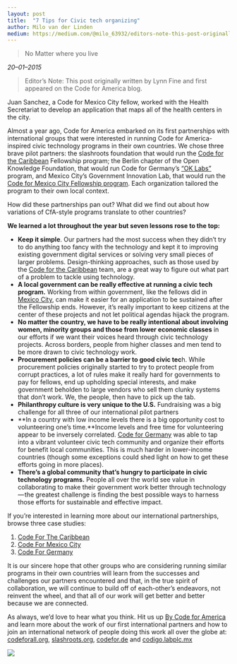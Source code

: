 ```yaml
---
layout: post
title:  "7 Tips for Civic tech organizing"
author: Milo van der Linden
medium: https://medium.com/@milo_63932/editors-note-this-post-originally-written-by-lynn-fine-and-first-appeared-on-the-code-for-america-5688c858dea2?source=rss----77bd73f07099--tools
---
```


> No Matter where you live

_20–01–2015_

> Editor’s Note: This post originally written by Lynn Fine and first appeared on the Code for America blog.

Juan Sanchez, a Code for Mexico City fellow, worked with the Health Secretariat to develop an application that maps all of the health centers in the city.

Almost a year ago, Code for America embarked on its first partnerships with international groups that were interested in running Code for America-inspired civic technology programs in their own countries. We chose three brave pilot partners: the slashroots foundation that would run the [Code for the Caribbean](http://codeforthecaribbean.org/) Fellowship program; the Berlin chapter of the Open Knowledge Foundation, that would run Code for Germany’s [“OK Labs”](http://codefor.de/) program, and Mexico City’s Government Innovation Lab, that would run the [Code for Mexico City Fellowship program](http://codigo.labplc.mx/). Each organization tailored the program to their own local context.

How did these partnerships pan out? What did we find out about how variations of CfA-style programs translate to other countries?

**We learned a lot throughout the year but seven lessons rose to the top:**

*   **Keep it simple**. Our partners had the most success when they didn’t try to do anything too fancy with the technology and kept it to improving existing government digital services or solving very small pieces of larger problems. Design-thinking approaches, such as those used by the [Code for the Caribbean](http://www.codeforamerica.org/about/international/2013-annual-report/partners-cftc.html) team, are a great way to figure out what part of a problem to tackle using technology.
*   **A local government can be really effective at running a civic tech program.** Working from within government, like the fellows did in [Mexico City](http://www.codeforamerica.org/about/international/2013-annual-report/partners-cfmc.html), can make it easier for an application to be sustained after the Fellowship ends. However, it’s really important to keep citizens at the center of these projects and not let political agendas hijack the program.
*   **No matter the country, we have to be really intentional about involving women, minority groups and those from lower economic classes** in our efforts if we want their voices heard through civic technology projects. Across borders, people from higher classes and men tend to be more drawn to civic technology work.
*   **Procurement policies can be a barrier to good civic tec**h. While procurement policies originally started to try to protect people from corrupt practices, a lot of rules make it really hard for governments to pay for fellows, end up upholding special interests, and make government beholden to large vendors who sell them clunky systems that don’t work. We, the people, then have to pick up the tab.
*   **Philanthropy culture is very unique to the U.S.** Fundraising was a big challenge for all three of our international pilot partners
*   **In a country with low income levels there is a big opportunity cost to volunteering one’s time.**Income levels and free time for volunteering appear to be inversely correlated. [Code for Germany](http://codefor.de/) was able to tap into a vibrant volunteer civic tech community and organize their efforts for benefit local communities. This is much harder in lower-income countries (though some exceptions could shed light on how to get these efforts going in more places).
*   **There’s a global community that’s hungry to participate in civic technology programs.** People all over the world see value in collaborating to make their government work better through technology — the greatest challenge is finding the best possible ways to harness those efforts for sustainable and effective impact.

If you’re interested in learning more about our international partnerships, browse three case studies:

1.  [Code For The Caribbean](http://www.codeforamerica.org/about/international/2013-annual-report/partners-cftc.html)
2.  [Code For Mexico City](http://www.codeforamerica.org/about/international/2013-annual-report/partners-cfmc.html)
3.  [Code For Germany](http://www.codeforamerica.org/about/international/2013-annual-report/partners-cfg.html)

It is our sincere hope that other groups who are considering running similar programs in their own countries will learn from the successes and challenges our partners encountered and that, in the true spirit of collaboration, we will continue to build off of each-other’s endeavors, not reinvent the wheel, and that all of our work will get better and better because we are connected.

As always, we’d love to hear what you think. Hit us up [By Code for America](https://medium.com/u/1b606bdfcb54) and learn more about the work of our first international partners and how to join an international network of people doing this work all over the globe at: [codeforall.org](http://codeforall.org/), [slashroots.org](http://slashroots.org/), [codefor.de](http://codefor.de/) and [codigo.labplc.mx](http://codigo.labplc.mx/)

![](https://medium.com/_/stat?event=post.clientViewed&referrerSource=full_rss&postId=5688c858dea2)